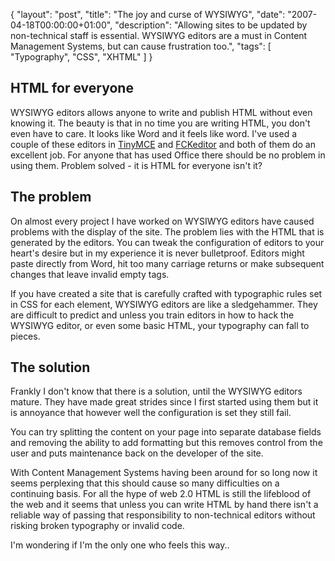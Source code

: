 {
  "layout": "post",
  "title": "The joy and curse of WYSIWYG",
  "date": "2007-04-18T00:00:00+01:00",
  "description": "Allowing sites to be updated by non-technical staff is essential. WYSIWYG editors are a must in Content Management Systems, but can cause frustration too.",
  "tags": [
    "Typography",
    "CSS",
    "XHTML"
  ]
}

## HTML for everyone

WYSIWYG editors allows anyone to write and publish HTML without even knowing it. The beauty is that in no time you are writing HTML, you don't even have to care. It looks like Word and it feels like word. I've used a couple of these editors in [TinyMCE][1] and [FCKeditor][2] and both of them do an excellent job. For anyone that has used Office there should be no problem in using them. Problem solved - it is HTML for everyone isn't it?

## The problem

On almost every project I have worked on WYSIWYG editors have caused problems with the display of the site. The problem lies with the HTML that is generated by the editors. You can tweak the configuration of editors to your heart's desire but in my experience it is never bulletproof. Editors might paste directly from Word, hit too many carriage returns or make subsequent changes that leave invalid empty tags.

If you have created a site that is carefully crafted with typographic rules set in CSS for each element, WYSIWYG editors are like a sledgehammer. They are difficult to predict and unless you train editors in how to hack the WYSIWYG editor, or even some basic HTML, your typography can fall to pieces.

## The solution

Frankly I don't know that there is a solution, until the WYSIWYG editors mature. They have made great strides since I first started using them but it is annoyance that however well the configuration is set they still fail.

You can try splitting the content on your page into separate database fields and removing the ability to add formatting but this removes control from the user and puts maintenance back on the developer of the site.

With Content Management Systems having been around for so long now it seems perplexing that this should cause so many difficulties on a continuing basis. For all the hype of web 2.0 HTML is still the lifeblood of the web and it seems that unless you can write HTML by hand there isn't a reliable way of passing that responsibility to non-technical editors without risking broken typography or invalid code. 

I'm wondering if I'm the only one who feels this way..

 [1]: http://tinymce.moxiecode.com/
 [2]: http://www.fckeditor.net/
